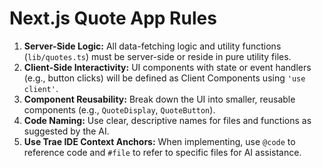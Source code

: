 # Next.js Quote App Rules

1.  **Server-Side Logic:** All data-fetching logic and utility functions (`lib/quotes.ts`) must be server-side or reside in pure utility files.
2.  **Client-Side Interactivity:** UI components with state or event handlers (e.g., button clicks) will be defined as Client Components using `'use client'`.
3.  **Component Reusability:** Break down the UI into smaller, reusable components (e.g., `QuoteDisplay`, `QuoteButton`).
4.  **Code Naming:** Use clear, descriptive names for files and functions as suggested by the AI.
5.  **Use Trae IDE Context Anchors:** When implementing, use `@code` to reference code and `#file` to refer to specific files for AI assistance.